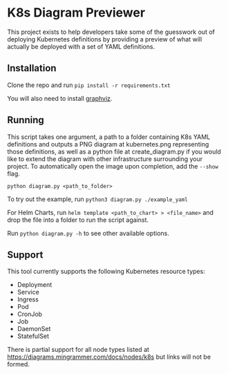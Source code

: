 # K8s Diagram Previewer

This project exists to help developers take some of the guesswork
out of deploying Kubernetes definitions by providing a preview of
what will actually be deployed with a set of YAML definitions.

## Installation

Clone the repo and run `pip install -r requirements.txt`

  You will also need to install [graphviz](https://graphviz.org/download/).

## Running

This script takes one argument, a path to a folder containing K8s 
YAML definitions and outputs a PNG diagram at kubernetes.png 
representing those definitions, as well as a python file at 
create_diagram.py if you would like to extend the diagram with 
other infrastructure surrounding your project. To automatically
open the image upon completion, add the `--show` flag.

`python diagram.py <path_to_folder>`

To try out the example, run `python3 diagram.py ./example_yaml`

For Helm Charts, run `helm template <path_to_chart> > <file_name>` and drop the file into a folder to run the script against.

Run `python diagram.py -h` to see other available options.

## Support

This tool currently supports the following Kubernetes resource types:

* Deployment
* Service
* Ingress
* Pod
* CronJob
* Job
* DaemonSet
* StatefulSet

There is partial support for all node types listed at https://diagrams.mingrammer.com/docs/nodes/k8s but links will not be formed.